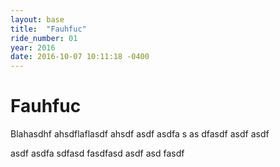 ```yaml
---
layout: base
title:  "Fauhfuc"
ride_number: 01
year: 2016
date: 2016-10-07 10:11:18 -0400
---
```


# Fauhfuc



Blahasdhf ahsdflaflasdf ahsdf asdf asdfa s
as dfasdf asdf asdf

asdf asdfa sdfasd fasdfasd asdf 
asd fasdf 

